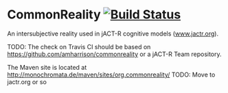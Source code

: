 # CommonReality [![Build Status](https://secure.travis-ci.org/monochromata/commonreality.png)](http://travis-ci.org/monochromata/commonreality)

An intersubjective reality used in jACT-R cognitive models (www.jactr.org).

TODO: The check on Travis CI should be based on https://github.com/amharrison/commonreality or a jACT-R Team repository.

The Maven site is located at http://monochromata.de/maven/sites/org.commonreality/ TODO: Move to jactr.org or so
